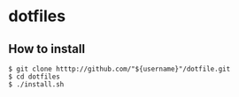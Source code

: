 # dotfiles 

## How to install
```
$ git clone htttp://github.com/"${username}"/dotfile.git
$ cd dotfiles
$ ./install.sh
```
